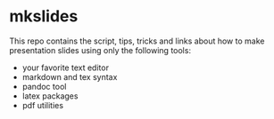 # mkslides

This repo contains the script, tips, tricks and links about how to make presentation slides using only the following tools:

- your favorite text editor
- markdown and tex syntax
- pandoc tool
- latex packages
- pdf utilities


